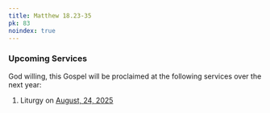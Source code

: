 ```yaml
---
title: Matthew 18.23-35
pk: 83
noindex: true
---
```


### Upcoming Services

God willing, this Gospel will be proclaimed at the following services over the next year:


1. Liturgy on [August, 24, 2025](https://orthocal.info/readings/gregorian/2025/08/24/)

